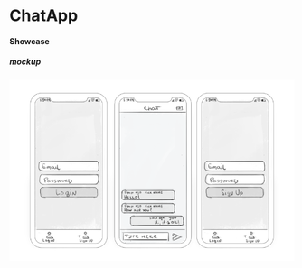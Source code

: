 # ChatApp


#### Showcase 
##### mockup
![React App](https://raw.githubusercontent.com/xcerox/ChatApp/master/showroom/mockup.png)